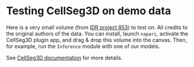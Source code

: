 # Testing CellSeg3D on demo data

Here is a very small volume (from [IDR project 853](https://idr.openmicroscopy.org/webclient/?show=project-853)) to test on.
All credits to the original authors of the data.
You can install, launch `napari`, activate the CellSeg3D plugin app, and drag & drop this volume into the canvas.
Then, for example, run the `Inference` module with one of our models.

See [CellSeg3D documentation](https://adaptivemotorcontrollab.github.io/CellSeg3D/welcome.html) for more details.